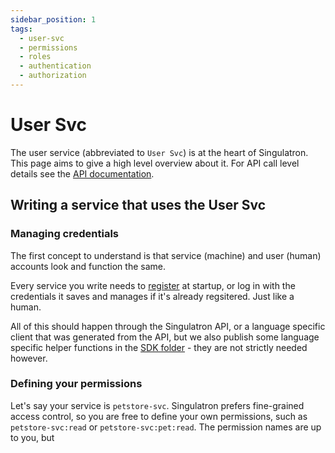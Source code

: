```yaml
---
sidebar_position: 1
tags:
  - user-svc
  - permissions
  - roles
  - authentication
  - authorization
---
```


# User Svc

The user service (abbreviated to `User Svc`) is at the heart of Singulatron.
This page aims to give a high level overview about it. For API call level details see the [API documentation](http://localhost:3000/docs/singulatron/login).

## Writing a service that uses the User Svc

### Managing credentials

The first concept to understand is that service (machine) and user (human) accounts look and function the same.

Every service you write needs to [register](http://localhost:3000/docs/singulatron/register) at startup, or log in with the credentials it saves and manages if it's already regsitered. Just like a human.

All of this should happen through the Singulatron API, or a language specific client that was generated from the API, but we also publish some language specific helper functions in the [SDK folder](https://github.com/singulatron/singulatron/tree/main/localtron/sdk) - they are not strictly needed however.

### Defining your permissions

Let's say your service is `petstore-svc`. Singulatron prefers fine-grained access control, so you are free to define your own permissions, such as `petstore-svc:read` or `petstore-svc:pet:read`. The permission names are up to you, but 